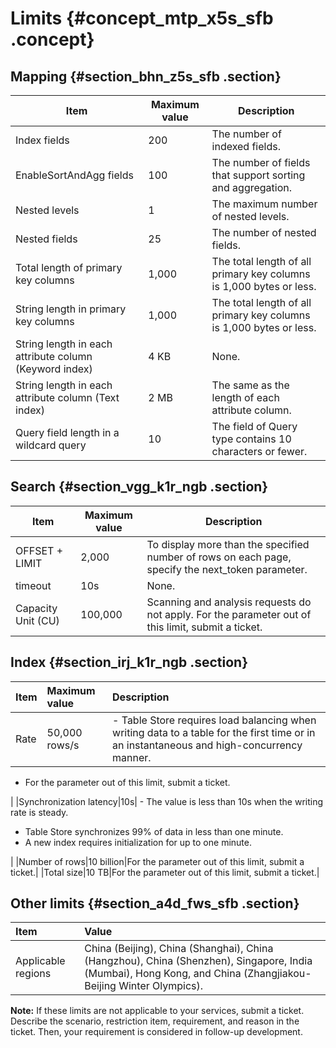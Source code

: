 # Limits {#concept_mtp_x5s_sfb .concept}

## Mapping {#section_bhn_z5s_sfb .section}

|Item|Maximum value|Description|
|----|-------------|-----------|
|Index fields|200|The number of indexed fields.|
|EnableSortAndAgg fields|100|The number of fields that support sorting and aggregation.|
|Nested levels|1|The maximum number of nested levels.|
|Nested fields|25|The number of nested fields.|
|Total length of primary key columns|1,000|The total length of all primary key columns is 1,000 bytes or less.|
|String length in primary key columns|1,000|The total length of all primary key columns is 1,000 bytes or less.|
|String length in each attribute column \(Keyword index\)|4 KB|None.|
|String length in each attribute column \(Text index\)|2 MB|The same as the length of each attribute column.|
|Query field length in a wildcard query|10|The field of Query type contains 10 characters or fewer.|

## Search {#section_vgg_k1r_ngb .section}

|Item|Maximum value|Description|
|----|-------------|-----------|
|OFFSET + LIMIT|2,000|To display more than the specified number of rows on each page, specify the next\_token parameter.|
|timeout|10s|None.|
|Capacity Unit \(CU\)|100,000|Scanning and analysis requests do not apply. For the parameter out of this limit, submit a ticket.|

## Index {#section_irj_k1r_ngb .section}

|Item|Maximum value|Description|
|:---|:------------|:----------|
|Rate|50,000 rows/s| -   Table Store requires load balancing when writing data to a table for the first time or in an instantaneous and high-concurrency manner.
-   For the parameter out of this limit, submit a ticket.

 |
|Synchronization latency|10s| -   The value is less than 10s when the writing rate is steady.
-   Table Store synchronizes 99% of data in less than one minute.
-   A new index requires initialization for up to one minute.

 |
|Number of rows|10 billion|For the parameter out of this limit, submit a ticket.|
|Total size|10 TB|For the parameter out of this limit, submit a ticket.|

## Other limits {#section_a4d_fws_sfb .section}

|Item|Value|
|:---|:----|
|Applicable regions|China \(Beijing\), China \(Shanghai\), China \(Hangzhou\), China \(Shenzhen\), Singapore, India \(Mumbai\), Hong Kong, and China \(Zhangjiakou-Beijing Winter Olympics\).|

**Note:** If these limits are not applicable to your services, submit a ticket. Describe the scenario, restriction item, requirement, and reason in the ticket. Then, your requirement is considered in follow-up development.

